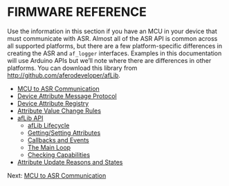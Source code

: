 # FIRMWARE REFERENCE

Use the information in this section if you have an MCU in your device that must communicate with ASR. Almost all of the ASR API is common across all supported platforms, but there are a few platform-specific differences in creating the ASR and `af_logger` interfaces. Examples in this documentation will use Arduino APIs but we’ll note where there are differences in other platforms. You can download this library from http://github.com/aferodeveloper/afLib.

- [MCU to ASR Communication](MCUtoHachi)
- [Device Attribute Message Protocol](https://afero-devdocs.readthedocs.io/en/latest/AttrMsgProtocol)
- [Device Attribute Registry](https://afero-devdocs.readthedocs.io/en/latest/AttrRegistry)
- [Attribute Value Change Rules](https://afero-devdocs.readthedocs.io/en/latest/AttrChangeRules)
- [afLib API](https://afero-devdocs.readthedocs.io/en/latest/API-afLib)
    - [afLib Lifecycle](https://afero-devdocs.readthedocs.io/en/latest/afLibLifecycle)
    - [Getting/Setting Attributes](https://afero-devdocs.readthedocs.io/en/latest/afLibAttributes)
    - [Callbacks and Events](https://afero-devdocs.readthedocs.io/en/latest/afLibCallbacks)
    - [The Main Loop](https://afero-devdocs.readthedocs.io/en/latest/afLibLoop)
    - [Checking Capabilities](https://afero-devdocs.readthedocs.io/en/latest/afLibCapabilities)
- [Attribute Update Reasons and States](https://afero-devdocs.readthedocs.io/en/latest/PeripheralUpdates)

 Next: [MCU to ASR Communication](https://afero-devdocs.readthedocs.io/en/latest/MCUtoHachi)